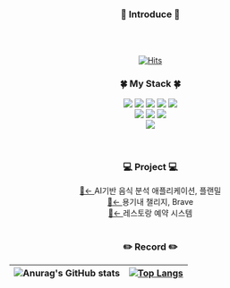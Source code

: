 
<div align = "center">
     <h3>🧐  Introduce  🧐</h3>
  <br>
  <br>
  
  [![Hits](https://hits.seeyoufarm.com/api/count/incr/badge.svg?url=https%3A%2F%2Fgithub.com%2Fjuhee77&count_bg=%2351AA9F&title_bg=%23555555&icon=&icon_color=%23E7E7E7&title=hits&edge_flat=false)](https://hits.seeyoufarm.com)
  
</divr>


<div align = "center">
  <h3>🍀  My Stack  🍀</h3>
   
  
  <img src="https://img.shields.io/badge/Java-007396.svg?style=flat&logo=Java&logoColor=white"/>
  <img src="https://img.shields.io/badge/Python-3776AB.svg?style=flat&logo=Python&logoColor=white"/>
  <img src="https://img.shields.io/badge/SpringBoot-6DB33F.svg?style=flat&logo=SPRINGBOOT&logoColor=white"/>
  <img src="https://img.shields.io/badge/Spring-6DB33F.svg?style=flat&logo=Spring&logoColor=white"/>
  <img src="https://img.shields.io/badge/C-A8B9CC.svg?style=flat&logo=C&logoColor=white"/>
  <br>
  <img src="https://img.shields.io/badge/Mysql-4479A1?style=flat&logo=mysql&logoColor=white">
  <img src="https://img.shields.io/badge/Firebase-FFCA28.svg?style=flat&logo=Firebase&logoColor=white"/>
  <img src="https://img.shields.io/badge/MariaDB-003545.svg?style=flat&logo=MariaDB&logoColor=white"/>
  <br>
  <img src="https://img.shields.io/badge/NaverCloud-03C75A.svg?style=flat&logo=&logoColor=white"/>
  <br>
  
 </div>
 
<br>
<br>

<div align = "center" >  

<h3> 💻 Project 💻 </h3>
  <a href="https://github.com/juhee77/honest-backend" target="_blank">🔗← </a>AI기반 음식 분석 애플리케이션, 플랜밀
  <br>
<a href="https://github.com/juhee77/android-four-people" target="_blank">🔗← </a>용기내 챌리지, Brave
  <br>
<a href="https://github.com/juhee77/Booksys" target="_blank">🔗← </a>레스토랑 예약 시스템
  <br>
    <br>
  
  <h3> ✏️ Record ✏️</h3>
  
|![Anurag's GitHub stats](https://github-readme-stats.vercel.app/api?username=juhee77&show_icons=true&theme=radical) |[![Top Langs](https://github-readme-stats.vercel.app/api/top-langs/?username=juhee77&langs_count=8)](https://github.com/juhee77/github-readme-stats)|
|------|---|
 
  
</div>




<!--<a href="버튼을 눌렀을 때 이동할 링크" target="_blank"><img src="https://img.shields.io/badge/뱃지레이블-배경색?style=뱃지모양&logo=로고&logoColor=로고색상"/></a>
<a href="버튼을 눌렀을 때 이동할 링크" target="_blank"><img src="https://img.shields.io/badge/뱃지레이블-배경색?style=뱃지모양&logo=로고&logoColor=로고색상"/></a>
-->
<!--
**juhee77/juhee77** is a ✨ _special_ ✨ repository because its `README.md` (this file) appears on your GitHub profile.
  
Here are some ideas to get you started:

- 🔭 I’m currently working on ...
- 🌱 I’m currently learning ...
- 👯 I’m looking to collaborate on ...
- 🤔 I’m looking for help with ...
- 💬 Ask me about ...
- 📫 How to reach me: ...
- 😄 Pronouns: ...
- ⚡ Fun fact: ...
-->
